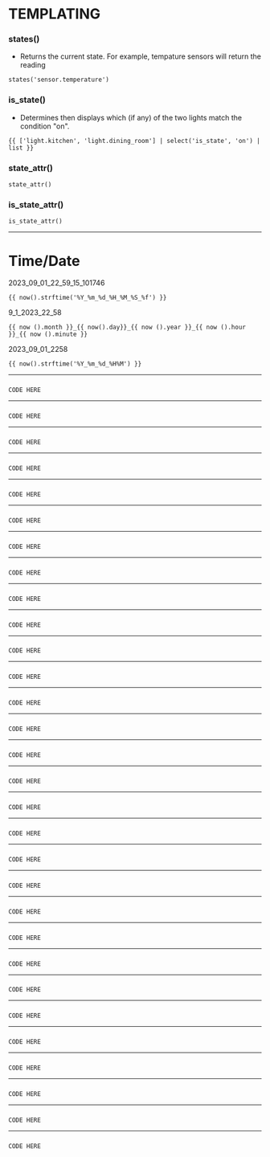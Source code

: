 # TEMPLATING

### states()
- Returns the current state. For example, tempature sensors will return the reading
```
states('sensor.temperature')
```
### is_state()
- Determines then displays which (if any) of the two lights match the condition "on".
```
{{ ['light.kitchen', 'light.dining_room'] | select('is_state', 'on') | list }}
```
### state_attr()
```
state_attr()
```
### is_state_attr()
```
is_state_attr()
```
___
### 
# Time/Date
2023_09_01_22_59_15_101746
```
{{ now().strftime('%Y_%m_%d_%H_%M_%S_%f') }}
```
9_1_2023_22_58
```
{{ now ().month }}_{{ now().day}}_{{ now ().year }}_{{ now ().hour }}_{{ now ().minute }}
```
2023_09_01_2258
```
{{ now().strftime('%Y_%m_%d_%H%M') }}
```
___
### 
```
CODE HERE
```
___
### 
```
CODE HERE
```
___
### 
```
CODE HERE
```
___
### 
```
CODE HERE
```
___
### 
```
CODE HERE
```
___
### 
```
CODE HERE
```
___
### 
```
CODE HERE
```
___
### 
```
CODE HERE
```
___
### 
```
CODE HERE
```
___
### 
```
CODE HERE
```
___
### 
```
CODE HERE
```
___
### 
```
CODE HERE
```
___
### 
```
CODE HERE
```
___
### 
```
CODE HERE
```
___
### 
```
CODE HERE
```
___
### 
```
CODE HERE
```
___
### 
```
CODE HERE
```
___
### 
```
CODE HERE
```
___
### 
```
CODE HERE
```
___
### 
```
CODE HERE
```
___
### 
```
CODE HERE
```
___
### 
```
CODE HERE
```
___
### 
```
CODE HERE
```
___
### 
```
CODE HERE
```
___
### 
```
CODE HERE
```
___
### 
```
CODE HERE
```
___
### 
```
CODE HERE
```
___
### 
```
CODE HERE
```
___
### 
```
CODE HERE
```
___
### 
```
CODE HERE
```
